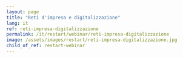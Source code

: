 ```yaml
---
layout: page
title: "Reti d'impresa e digitalizzazione"
lang: it
ref: reti-impresa-digitalizzazione
permalink: /it/restart/webinar/reti-impresa-digitalizzazione
image: /assets/images/restart/reti-impresa-digitalizzazione.jpg
child_of_ref: restart-webinar
---
```

